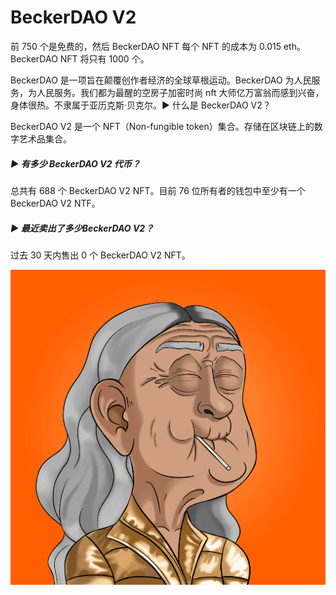 # BeckerDAO V2

前 750 个是免费的，然后 BeckerDAO NFT 每个 NFT 的成本为 0.015 eth。BeckerDAO NFT 将只有 1000 个。

BeckerDAO 是一项旨在颠覆创作者经济的全球草根运动。BeckerDAO 为人民服务，为人民服务。我们都为最醒的空房子加密时尚 nft 大师亿万富翁而感到兴奋，身体很热。不隶属于亚历克斯·贝克尔。▶ 什么是 BeckerDAO V2？

BeckerDAO V2 是一个 NFT（Non-fungible token）集合。存储在区块链上的数字艺术品集合。

##### ▶ 有多少 BeckerDAO V2 代币？

总共有 688 个 BeckerDAO V2 NFT。目前 76 位所有者的钱包中至少有一个 BeckerDAO V2 NTF。

##### ▶ 最近卖出了多少BeckerDAO V2？

过去 30 天内售出 0 个 BeckerDAO V2 NFT。

![unnamed](unnamed.png)
